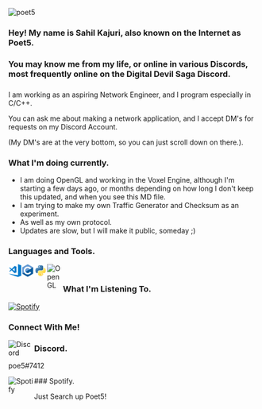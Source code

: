 
![poet5](https://user-images.githubusercontent.com/78241083/124529505-95675000-ddbf-11eb-81b8-92649386915a.png)



### Hey! My name is Sahil Kajuri, also known on the Internet as Poet5.

### You may know me from my life, or online in various Discords, most frequently online on the Digital Devil Saga Discord.

###  

I am working as an aspiring Network Engineer, and I program especially in C/C++.

You can ask me about making a network application, and I accept DM's for requests on my Discord Account.

(My DM's are at the very bottom, so you can just scroll down on there.).



### What I'm doing currently.

- I am doing OpenGL and working in the Voxel Engine, although I'm starting a few days ago, or months depending on how long I don't keep this updated, and when you see this MD file.
- I am trying to make my own Traffic Generator and Checksum as an experiment.
- As well as my own protocol.
- Updates are slow, but I will make it public,  someday ;)

### Languages and Tools.
<img align="left" alt="Visual Studio Code" width="26px" src="https://raw.githubusercontent.com/github/explore/80688e429a7d4ef2fca1e82350fe8e3517d3494d/topics/visual-studio-code/visual-studio-code.png" />
<img align="left" alt="C++" width="26px" src="https://raw.githubusercontent.com/devicons/devicon/9f4f5cdb393299a81125eb5127929ea7bfe42889/icons/c/c-original.svg" />
<img align="left" alt="Python" width="26px" src="https://raw.githubusercontent.com/devicons/devicon/9f4f5cdb393299a81125eb5127929ea7bfe42889/icons/python/python-original.svg"/>
<img align="left" alt="OpenGL" width="32px" src="https://www.svgrepo.com/show/306509/opengl.svg" />

‎


### What I'm Listening To.

[![Spotify](https://novatorem-j4iwtdeag-poet5.vercel.app/api/spotify)](https://open.spotify.com/user/vj6dymtvb454gh0u20hulgppw)

### Connect With Me!

<img align="left" alt="Discord" width="52px" src="https://www.freepnglogos.com/uploads/discord-logo-png/concours-discord-cartes-voeux-fortnite-france-6.png" />

### Discord.

poe5#7412

<img align="left" alt="Spotify" width="52px" src="https://www.freepnglogos.com/uploads/spotify-logo-png/spotify-download-logo-30.png" />
### Spotify.

Just Search up Poet5!
